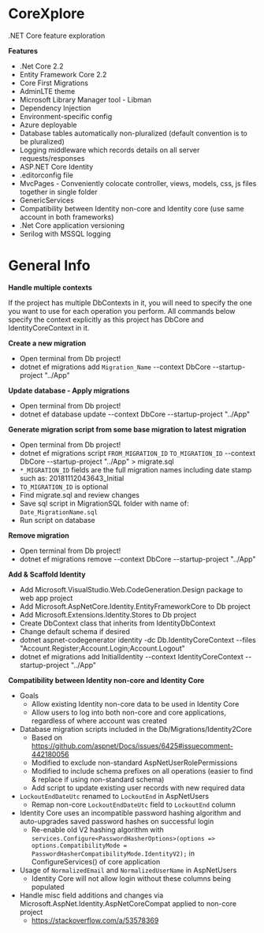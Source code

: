 # CoreXplore
.NET Core feature exploration

**Features**

* .Net Core 2.2
* Entity Framework Core 2.2
* Core First Migrations
* AdminLTE theme
* Microsoft Library Manager tool - Libman
* Dependency Injection
* Environment-specific config
* Azure deployable
* Database tables automatically non-pluralized (default convention is to be pluralized)
* Logging middleware which records details on all server requests/responses
* ASP.NET Core Identity
* .editorconfig file
* MvcPages - Conveniently colocate controller, views, models, css, js files together in single folder
* GenericServices
* Compatibility between Identity non-core and Identity core (use same account in both frameworks)
* .Net Core application versioning
* Serilog with MSSQL logging

# General Info

**Handle multiple contexts**

If the project has multiple DbContexts in it, you will need to specify the one you want to use for each operation you perform. All commands below specify the context explicitly as this project has DbCore and IdentityCoreContext in it.

**Create a new migration**
* Open terminal from Db project!
* dotnet ef migrations add `Migration_Name` --context DbCore --startup-project "../App"
    
**Update database - Apply migrations**
* Open terminal from Db project!
* dotnet ef database update --context DbCore --startup-project "../App"
    
**Generate migration script from some base migration to latest migration**
* Open terminal from Db project!
* dotnet ef migrations script `FROM_MIGRATION_ID` `TO_MIGRATION_ID` --context DbCore --startup-project "../App" > migrate.sql
* `*_MIGRATION_ID` fields are the full migration names including date stamp such as: 20181112043643_Initial
* `TO_MIGRATION_ID` is optional
* Find migrate.sql and review changes
* Save sql script in MigrationSQL folder with name of: `Date_MigrationName.sql`
* Run script on database

**Remove migration**
* Open terminal from Db project!
* dotnet ef migrations remove --context DbCore --startup-project "../App"

**Add & Scaffold Identity**
* Add Microsoft.VisualStudio.Web.CodeGeneration.Design package to web app project
* Add Microsoft.AspNetCore.Identity.EntityFrameworkCore to Db project
* Add Microsoft.Extensions.Identity.Stores to Db project
* Create DbContext class that inherits from IdentityDbContext
* Change default schema if desired
* dotnet aspnet-codegenerator identity -dc Db.IdentityCoreContext --files "Account.Register;Account.Login;Account.Logout"
* dotnet ef migrations add InitialIdentity --context IdentityCoreContext --startup-project "../App"

**Compatibility between Identity non-core and Identity Core**
* Goals
  * Allow existing Identity non-core data to be used in Identity Core
  * Allow users to log into both non-core and core applications, regardless of where account was created
* Database migration scripts included in the Db/Migrations/Identity2Core
  * Based on https://github.com/aspnet/Docs/issues/6425#issuecomment-442180056
  * Modified to exclude non-standard AspNetUserRolePermissions 
  * Modified to include schema prefixes on all operations (easier to find & replace if using non-standard schema)
  * Add script to update existing user records with new required data
* `LockoutEndDateUtc` renamed to `LockoutEnd` in AspNetUsers
  * Remap non-core `LockoutEndDateUtc` field to `LockoutEnd` column
* Identity Core uses an incompatible password hashing algorithm and auto-upgrades saved password hashes on successful login
  * Re-enable old V2 hashing algorithm with `services.Configure<PasswordHasherOptions>(options => options.CompatibilityMode = PasswordHasherCompatibilityMode.IdentityV2);` in ConfigureServices() of core application
* Usage of `NormalizedEmail` and `NormalizedUserName` in AspNetUsers
  * Identity Core will not allow login without these columns being populated
* Handle misc field additions and changes via Microsoft.AspNet.Identity.AspNetCoreCompat applied to non-core project
  * https://stackoverflow.com/a/53578369
